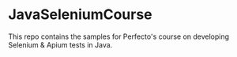 # JavaSeleniumCourse

This repo contains the samples for Perfecto's course on developing Selenium & Apium tests in Java. 
